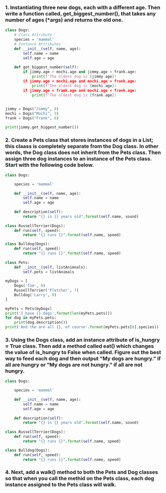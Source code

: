 ### 1. Instantiating three new dogs, each with a different age. Then write a function called, get_biggest_number(), that takes any number of ages (*args) and returns the old one.

```.py
class Dogs:
    # Class Attribute
    species = 'mammal'
    # Instance Attributes
    def __init__(self, name, age):
        self.name = name
        self.age = age
        
    def get_biggest_number(self):
        if jimmy.age > mochi.age and jimmy.age > frank.age:
            print(f'The oldest dog is {jimmy.age})
        if jimmy.age < mochi.age and mochi.age > frank.age:
            print(f'The oldest dog is {mochi.age})
        if jimmy.age < framk.age and mochi.age < frank.age: 
            print(f'The oldest dog is {frank.age})
       
        
jimmy = Dogs("Jimmy", 8)
mochi = Dogs("Mochi", 3)
frank = Dogs("Frank", 6)

print(jimmy.get_biggest_number())
```

### 2. Create a Pets class that stores instances of dogs in a List; this claass is completely separate from the Dog class. In other words, the Dog class does not inherit from the Pets class. Then assign three dog instances to an instance of the Pets class. Start with the following code below.

```.py
class Dogs:

    species = 'mammal'
    
    def __init__(self, name, age):
        self.name = name
        self.age = age
        
    def description(self):
        return "{} is {} years old".format(self.name, sound)
        
class RussellTerrier(Dogs):
    def run(self, speed):
        return "{} runs {}".format(self.name, speed)

class Bulldog(Dogs):
    def run(self, speed):
        return "{} runs {}".format(self.name, speed)
        
class Pets:
    def __init__(self, listAnimnals):
        self.pets = listAnimals
        
myDogs = [
    Dogs('Tom', 6)
    RussellTerrier('Fletcher', 7)
    Bulldog('Larry', 9)
]

myPets = Pets(myDogs)
print('I have {} dogs'.format(len(myPets.pets)))
for dog in myPets.pets:
    print(dog.description())
print('And the are all {}, of course'.format(myPets.pets[0].species))
```

### 3. Using the Dogs class, add an instance attribute of is_hungry = True class. Then add a method called eat() which changes the value of is_hungry to False when called. Figure out the best way to feed each dog and then output "My dogs are hungry." if all are hungry or "My dogs are not hungry." if all are not hungry.
```.py
class Dogs:

    species = 'mammal'
    
    def __init__(self, name, age):
        self.name = name
        self.age = age
        
    def description(self):
        return "{} is {} years old".format(self.name, sound)
        
class RussellTerrier(Dogs):
    def run(self, speed):
        return "{} runs {}".format(self.name, speed)

class Bulldog(Dogs):
    def run(self, speed):
        return "{} runs {}".format(self.name, speed)
```

### 4. Next, add a walk() method to both the Pets and Dog classes so that when you call the methid on the Pets class, each dog instance assigned to the Pets class will walk.
```.py
```
